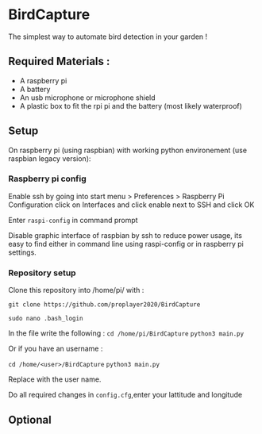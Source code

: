 # BirdCapture
The simplest way to automate bird detection in your garden !

## Required Materials :
- A raspberry pi
- A battery
- An usb microphone or microphone shield
- A plastic box to fit the rpi pi and the battery (most likely waterproof)

## Setup
On raspberry pi (using raspbian) with working python environement (use raspbian legacy version):
### Raspberry pi config

Enable ssh by going into start menu > Preferences > Raspberry Pi Configuration click on Interfaces and click enable next to SSH and click OK 

Enter ```raspi-config``` in command prompt

Disable graphic interface of raspbian by ssh to reduce power usage, its easy to find either in command line using raspi-config or in raspberry pi settings.

### Repository setup

Clone this repository into /home/pi/ with :

```git clone https://github.com/proplayer2020/BirdCapture```

```sudo nano .bash_login```

In the file write the following : 
```cd /home/pi/BirdCapture```
```python3 main.py```

Or if you have an username :

```cd /home/<user>/BirdCapture```
```python3 main.py```


Replace <user> with the user name.

Do all required changes in ```config.cfg```,enter your lattitude and longitude
## Optional

